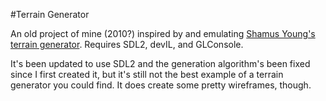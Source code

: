 #Terrain Generator

An old project of mine (2010?) inspired by and emulating [Shamus Young's terrain generator](http://www.shamusyoung.com/twentysidedtale/?p=141). Requires SDL2, devIL, and GLConsole.

It's been updated to use SDL2 and the generation algorithm's been fixed since I first created it, but it's still not the best example of a terrain generator you could find. It does create some pretty wireframes, though.
